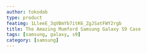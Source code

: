 ```yaml
---
author: tokodab
type: product
featimg: 1LleeE_3qVBmYb7itK6_ZgJSatFWY2rgb
title: The Amazing Mumford Samsung Galaxy S9 Case
tags: [samsung, galaxy, s9]
category: [samsung]
---
```

